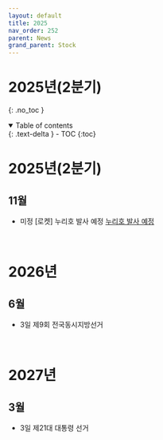 ```yaml
---
layout: default
title: 2025
nav_order: 252
parent: News
grand_parent: Stock
---
```


# 2025년(2분기)
{: .no_toc }

<details open markdown="block">
  <summary>
    Table of contents
  </summary>
  {: .text-delta }
- TOC
{:toc}
</details>
<!------------------------------------ STEP ------------------------------------>

# 2025년(2분기)

## 11월
* 미정 [로켓] 누리호 발사 예정 [누리호 발사 예정](https://namu.wiki/w/%EB%88%84%EB%A6%AC%ED%98%B8)

<br>

# 2026년

## 6월
* 3일 제9회 전국동시지방선거

<br>

# 2027년

## 3월
* 3일 제21대 대통령 선거
